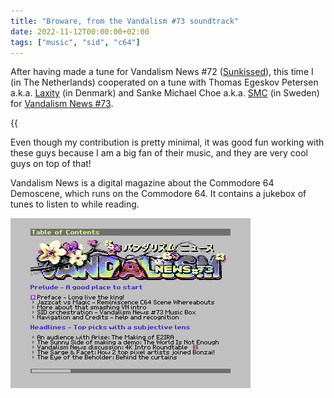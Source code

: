 ```yaml
---
title: "Broware, from the Vandalism #73 soundtrack"
date: 2022-11-12T00:00:00+02:00
tags: ["music", "sid", "c64"]
---
```


After having made a tune for Vandalism News #72 ([Sunkissed](/posts/sunkissed)),
this time I (in The Netherlands) cooperated on a tune with Thomas Egeskov
Petersen a.k.a.  [Laxity](https://csdb.dk/scener/?id=677) (in Denmark) and Sanke
Michael Choe a.k.a.  [SMC](https://csdb.dk/scener/?id=1283) (in Sweden) for
[Vandalism News #73](https://csdb.dk/release/?id=225729).

{{<audio src="/posts/broware/broware.mp3" caption="Broware, by Laxity, Youth and SMC" >}}

Even though my contribution is pretty minimal, it was good fun working with
these guys because I am a big fan of their music, and they are very cool guys on
top of that! 

Vandalism News is a digital magazine about the Commodore 64 Demoscene, which
runs on the Commodore 64. It contains a jukebox of tunes to listen to while
reading.

![](vandalism73-menu.gif)



